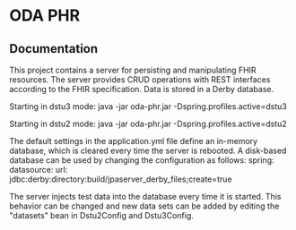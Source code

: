 # ODA PHR

## Documentation
This project contains a server for persisting and manipulating FHIR resources. The server provides CRUD operations with REST interfaces according to the FHIR specification. Data is stored in a Derby database.

Starting in dstu3 mode:
java -jar oda-phr.jar -Dspring.profiles.active=dstu3

Starting in dstu2 mode:
java -jar oda-phr.jar -Dspring.profiles.active=dstu2

The default settings in the application.yml file define an in-memory database, which is cleared every time the server is rebooted. A disk-based database can be used by changing the configuration as follows:
spring:
    datasource:
        url: jdbc:derby:directory:build/jpaserver_derby_files;create=true   
        
The server injects test data into the database every time it is started. This behavior can be changed and new data sets can be added by editing the "datasets" bean in Dstu2Config and Dstu3Config.